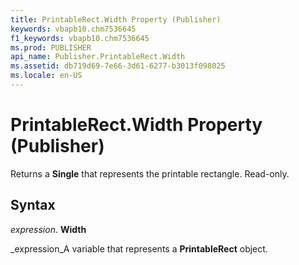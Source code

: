 ```yaml
---
title: PrintableRect.Width Property (Publisher)
keywords: vbapb10.chm7536645
f1_keywords: vbapb10.chm7536645
ms.prod: PUBLISHER
api_name: Publisher.PrintableRect.Width
ms.assetid: db719d69-7e66-3d61-6277-b3013f098025
ms.locale: en-US
---
```



# PrintableRect.Width Property (Publisher)

Returns a  **Single** that represents the printable rectangle. Read-only.


## Syntax

 _expression_. **Width**

 _expression_A variable that represents a  **PrintableRect** object.


